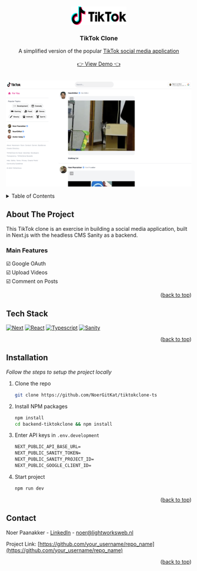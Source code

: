 <div id="top"></div>
<!--
*** Thanks for checking out the Best-README-Template. If you have a suggestion
*** that would make this better, please fork the repo and create a pull request
*** or simply open an issue with the tag "enhancement".
*** Don't forget to give the project a star!
*** Thanks again! Now go create something AMAZING! :D
-->

<!-- PROJECT SHIELDS -->
<!--
*** I'm using markdown "reference style" links for readability.
*** Reference links are enclosed in brackets [ ] instead of parentheses ( ).
*** See the bottom of this document for the declaration of the reference variables
*** for contributors-url, forks-url, etc. This is an optional, concise syntax you may use.
*** https://www.markdownguide.org/basic-syntax/#reference-style-links
-->

<!-- PROJECT LOGO -->
<br />
<section align="center">
  <a href="#">
    <img src="public/tiktok-logo.png" alt="Logo" width="150" height="50">
  </a>

  <h3 align="center">TikTok Clone</h3>

  <article align="center">
    A simplified version of the popular <a href="https://www.tiktok.com/" target="_blank">TikTok social media application</a>
    <br>
    <br>
    <a href="#">👉 View Demo 👈</a>
  </article>
</section>

<br>
    
![Product Name Screen Shot][homepage-screenshot]

<!-- TABLE OF CONTENTS -->
<details>
  <summary>Table of Contents</summary>
  <ol>
    <li>
      <a href="#about-the-project">About The Project</a>
      <ul>
        <li><a href="#built-with">Built With</a></li>
      </ul>
    </li>
    <li>
      <a href="#getting-started">Getting Started</a>
      <ul>
        <li><a href="#prerequisites">Prerequisites</a></li>
        <li><a href="#installation">Installation</a></li>
      </ul>
    </li>
  </ol>
</details>

<!-- ABOUT THE PROJECT -->

## About The Project

This TikTok clone is an exercise in building a social media application, built in Next.js with the headless CMS Sanity as a backend.

### Main Features

☑️ Google OAuth
<br>
☑️ Upload Videos
<br>
☑️ Comment on Posts

<p align="right">(<a href="#top">back to top</a>)</p>

## Tech Stack

[![Next][next.js]][next-url]
[![React][react.js]][react-url]
[![Typescript][typescript]][typescript-url]
[![Sanity][sanity]][sanity-url]

<p align="right">(<a href="#top">back to top</a>)</p>

## Installation

_Follow the steps to setup the project locally_

1. Clone the repo
   ```sh
   git clone https://github.com/NoerGitKat/tiktokclone-ts
   ```
2. Install NPM packages
   ```sh
   npm install
   cd backend-tiktokclone && npm install
   ```
3. Enter API keys in `.env.development`
   ```md
   NEXT_PUBLIC_API_BASE_URL=
   NEXT_PUBLIC_SANITY_TOKEN=
   NEXT_PUBLIC_SANITY_PROJECT_ID=
   NEXT_PUBLIC_GOOGLE_CLIENT_ID=
   ```
4. Start project
   ```sh
   npm run dev
   ```

<p align="right">(<a href="#top">back to top</a>)</p>

<!-- CONTACT -->

## Contact

Noer Paanakker - [LinkedIn](https://www.linkedin.com/in/noer-paanakker-731284a1/) - noer@lightworksweb.nl

Project Link: [https://github.com/your_username/repo_name](https://github.com/your_username/repo_name)

<p align="right">(<a href="#top">back to top</a>)</p>

<!-- MARKDOWN LINKS & IMAGES -->
<!-- https://www.markdownguide.org/basic-syntax/#reference-style-links -->

[homepage-screenshot]: public/homepage.png
[next.js]: https://img.shields.io/badge/next.js-000000?style=for-the-badge&logo=nextdotjs&logoColor=white
[next-url]: https://nextjs.org/
[react.js]: https://img.shields.io/badge/React-20232A?style=for-the-badge&logo=react&logoColor=61DAFB
[react-url]: https://reactjs.org/
[typescript]: https://img.shields.io/badge/typescript-B0397A?style=for-the-badge&logo=typescript&logoColor=61DAFB
[typescript-url]: https://www.typescriptlang.org/
[sanity]: https://img.shields.io/badge/sanity-2D432A?style=for-the-badge&logo=cms&logoColor=61DAFB
[sanity-url]: https://www.sanity.io/

